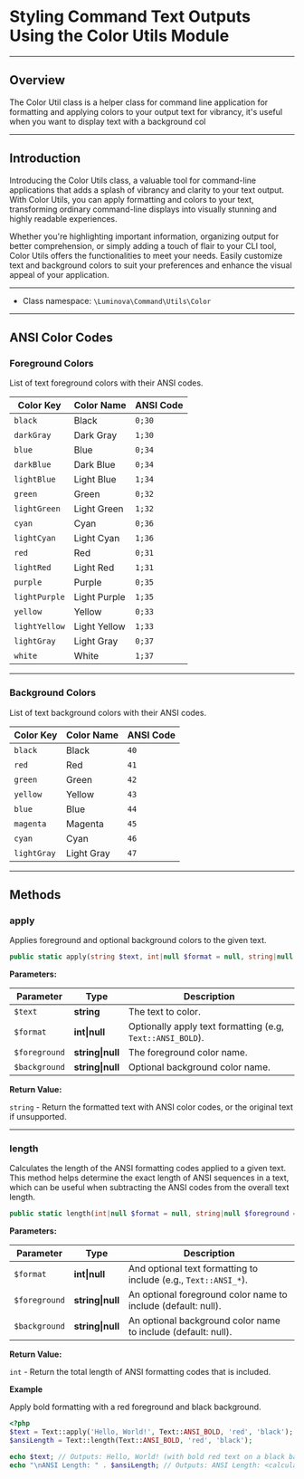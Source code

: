 # Styling Command Text Outputs Using the Color Utils Module

***

## Overview

The Color Util class is a helper class for command line application for formatting and applying colors to your output text for vibrancy, it's useful when you want to display text with a background col

***

## Introduction

Introducing the Color Utils class, a valuable tool for command-line applications that adds a splash of vibrancy and clarity to your text output. With Color Utils, you can apply formatting and colors to your text, transforming ordinary command-line displays into visually stunning and highly readable experiences.

Whether you're highlighting important information, organizing output for better comprehension, or simply adding a touch of flair to your CLI tool, Color Utils offers the functionalities to meet your needs. Easily customize text and background colors to suit your preferences and enhance the visual appeal of your application.

***

* Class namespace: `\Luminova\Command\Utils\Color`

***

## ANSI Color Codes

### Foreground Colors

List of text foreground colors with their ANSI codes.

| Color Key     | Color Name     | ANSI Code |
|---------------|----------------|-----------|
| `black`       | Black          | `0;30`    |
| `darkGray`    | Dark Gray      | `1;30`    |
| `blue`        | Blue           | `0;34`    |
| `darkBlue`    | Dark Blue      | `0;34`    |
| `lightBlue`   | Light Blue     | `1;34`    |
| `green`       | Green          | `0;32`    |
| `lightGreen`  | Light Green    | `1;32`    |
| `cyan`        | Cyan           | `0;36`    |
| `lightCyan`   | Light Cyan     | `1;36`    |
| `red`         | Red            | `0;31`    |
| `lightRed`    | Light Red      | `1;31`    |
| `purple`      | Purple         | `0;35`    |
| `lightPurple` | Light Purple   | `1;35`    |
| `yellow`      | Yellow         | `0;33`    |
| `lightYellow` | Light Yellow   | `1;33`    |
| `lightGray`   | Light Gray     | `0;37`    |
| `white`       | White          | `1;37`    |

***

### Background Colors

List of text background colors with their ANSI codes.

| Color Key     | Color Name     | ANSI Code |
|---------------|----------------|-----------|
| `black`       | Black          | `40`      |
| `red`         | Red            | `41`      |
| `green`       | Green          | `42`      |
| `yellow`      | Yellow         | `43`      |
| `blue`        | Blue           | `44`      |
| `magenta`     | Magenta        | `45`      |
| `cyan`        | Cyan           | `46`      |
| `lightGray`   | Light Gray     | `47`      |

***

## Methods

### apply

Applies foreground and optional background colors to the given text.

```php
public static apply(string $text, int|null $format = null, string|null $foreground = null, string|null $background = null): string
```

**Parameters:**

| Parameter | Type | Description |
|-----------|------|-------------|
| `$text` | **string** | The text to color. |
| `$format` | **int&#124;null** | Optionally apply text formatting (e.g, `Text::ANSI_BOLD`). |
| `$foreground` | **string&#124;null** | The foreground color name. |
| `$background` | **string&#124;null** | Optional background color name. |

**Return Value:**

`string` - Return the formatted text with ANSI color codes, or the original text if unsupported.

***

### length

Calculates the length of the ANSI formatting codes applied to a given text. This method helps determine the exact length of ANSI sequences in a text, which can be useful when subtracting the ANSI codes from the overall text length.

```php
public static length(int|null $format = null, string|null $foreground = null, string|null $background = null): int
```

**Parameters:**

| Parameter | Type | Description |
|-----------|------|-------------|
| `$format` | **int&#124;null** | And optional text formatting to include (e.g., `Text::ANSI_*`). |
| `$foreground` | **string&#124;null** | An optional foreground color name to include (default: null). |
| `$background` | **string&#124;null** | An optional background color name to include (default: null). |

**Return Value:**

`int` - Return the total length of ANSI formatting codes that is included.

**Example**

Apply bold formatting with a red foreground and black background.

```php
<?php
$text = Text::apply('Hello, World!', Text::ANSI_BOLD, 'red', 'black');
$ansiLength = Text::length(Text::ANSI_BOLD, 'red', 'black');

echo $text; // Outputs: Hello, World! (with bold red text on a black background)
echo "\nANSI Length: " . $ansiLength; // Outputs: ANSI Length: <calculated length>
```
